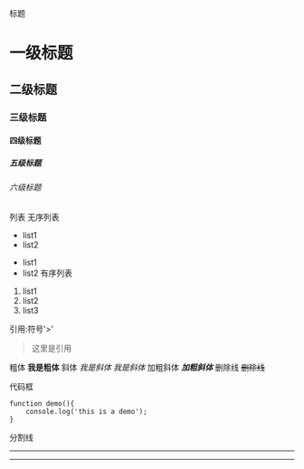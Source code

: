 标题
# 一级标题
## 二级标题
### 三级标题
#### 四级标题
##### 五级标题
###### 六级标题

列表
无序列表
- list1
- list2
* list1
* list2
有序列表
1. list1
2. list2
3. list3


引用:符号'>'
> 这里是引用

粗体
**我是粗体**
斜体
*我是斜体*
_我是斜体_
加粗斜体
***加粗斜体***
删除线
~~删除线~~


代码框

```
function demo(){
    console.log('this is a demo');
}
```

分割线

--- 

 ***



